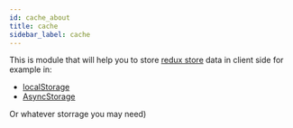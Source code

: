 ```yaml
---
id: cache_about
title: cache
sidebar_label: cache
---
```


This is module that will help you to store [redux store](https://redux.js.org/api/store) data in client side for example in:

- [localStorage](https://developer.mozilla.org/en-US/docs/Web/API/Window/localStorage)
- [AsyncStorage](https://reactnative.dev/docs/asyncstorage)

Or whatever storrage you may need)
